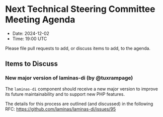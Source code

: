 # Next Technical Steering Committee Meeting Agenda

- Date: 2024-12-02
- Time: 19:00 UTC

Please file pull requests to add, or discuss items to add, to the agenda.

## Items to Discuss

### New major version of laminas-di (by @tuxrampage)

The `laminas-di` component should receive a new major version to improve its
future maintainability and to support new PHP features.

The details for this process are outlined (and discussed) in the following RFC: https://github.com/laminas/laminas-di/issues/95
